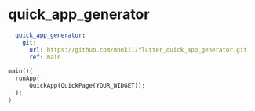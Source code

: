 # quick_app_generator
```yaml
  quick_app_generator:
    git:
      url: https://github.com/monki1/flutter_quick_app_generator.git
      ref: main
```
```dart
main(){
  runApp(
      QuickApp(QuickPage(YOUR_WIDGET));
  );
}
```

